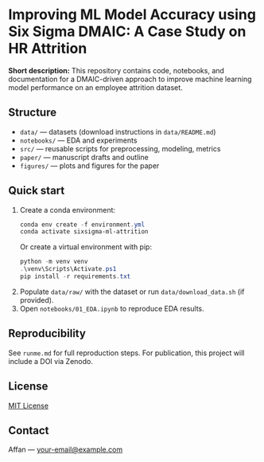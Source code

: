 # Improving ML Model Accuracy using Six Sigma DMAIC: A Case Study on HR Attrition

**Short description:** This repository contains code, notebooks, and documentation for a DMAIC-driven approach to improve machine learning model performance on an employee attrition dataset.

## Structure
- `data/` — datasets (download instructions in `data/README.md`)
- `notebooks/` — EDA and experiments
- `src/` — reusable scripts for preprocessing, modeling, metrics
- `paper/` — manuscript drafts and outline
- `figures/` — plots and figures for the paper

## Quick start
1. Create a conda environment:
   ```powershell
   conda env create -f environment.yml
   conda activate sixsigma-ml-attrition
   ```
   Or create a virtual environment with pip:
   ```powershell
   python -m venv venv
   .\venv\Scripts\Activate.ps1
   pip install -r requirements.txt
   ```
2. Populate `data/raw/` with the dataset or run `data/download_data.sh` (if provided).
3. Open `notebooks/01_EDA.ipynb` to reproduce EDA results.

## Reproducibility
See `runme.md` for full reproduction steps. For publication, this project will include a DOI via Zenodo.

## License
[MIT License](LICENSE)

## Contact
Affan — your-email@example.com

